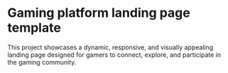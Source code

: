 # Gaming platform landing page template

This project showcases a dynamic, responsive, and visually appealing landing page designed for gamers to connect, explore, and participate in the gaming community.
